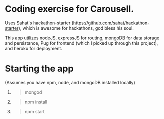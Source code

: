 # Coding exercise for Carousell.

Uses Sahat's hackathon-starter (https://github.com/sahat/hackathon-starter), which is awesome for hackathons, god bless his soul.

This app utilizes nodeJS, expressJS for routing, mongoDB for data storage and persistance, Pug for frontend (which I picked up through this project), and heroku for deployment.

# Starting the app
(Assumes you have npm, node, and mongoDB installed locally)
1) > mongod
2) > npm install
3) > npm start
